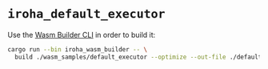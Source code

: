 # `iroha_default_executor`

Use the [Wasm Builder CLI](../../wasm_builder) in order to build it:

```bash
cargo run --bin iroha_wasm_builder -- \
  build ./wasm_samples/default_executor --optimize --out-file ./defaults/executor.wasm
```
